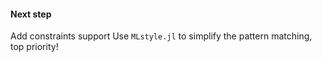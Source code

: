 
#### Next step
Add constraints support
Use `MLstyle.jl` to simplify the pattern matching, top priority!
